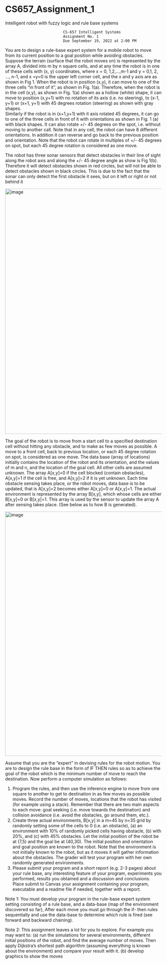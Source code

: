# CS657_Assignment_1
Intelligent robot with fuzzy logic and rule base systems

                              CS-657 Intelligent Systems  
                              Assignment No. 1   
                              Due September 19, 2022 at 2:00 PM 
 
You are to design a rule-base expert system for a mobile robot to move from its current position to a goal 
position while avoiding obstacles.  Suppose the terrain (surface that the robot moves on) is represented by 
the array A, divided into m by n square cells, and at any time the robot is in one of these cells with (x, y) 
coordinates, where x = 0, 1,2,...,m-1 and y = 0,1, 2, ..., n-1, and x =y=0 is the upper left corner cell, and 
the x and y axis are as shown in Fig 1.  When the robot is in position (x,y), it can move to one of the three 
cells “in front of it”, as shown in Fig. 1(a).  Therefore, when the robot is in the cell (x,y), as shown in Fig. 
1(a) shown as a hollow (white) shape, it can move to position (x,y+1) with no rotation of its axis (i.e. no 
steering),    to  (x-1,  y+1)  or  (x+1,  y+1)  with  45  degrees  rotation  (steering)  as  shown  with  gray  shapes.  
Similarly if the robot is in (x+1,y+1) with it axis rotated 45 degrees, it can go to one of the three cells in 
front of it with orientations as shown in Fig. 1 (a) with black shapes. It can also rotate +/- 45 degrees on the 
spot, i.e. without moving to another call. Note that in any cell, the robot can have 8 different orientations. 
In addition it can reverse and go back to the previous position and orientation. Note that the robot can rotate 
in multiples of +/- 45 degrees on spot, but each 45 degree rotation is considered as one move.  
 
The robot has three sonar sensors that detect obstacles in their line of sight along the robot axis and along 
the +/- 45 degree angle as show is Fig 1(b).  Therefore it will detect obstacles shown in red circles, but will 
not be able to detect obstacles shown in black circles. This is due to the fact that the sonar can only detect 
the first obstacle it sees, but on it left or right or not behind it

<img width="787" alt="image" src="https://user-images.githubusercontent.com/76746125/191860924-431b6b19-c70e-468f-88b5-5fd214ab3f83.png">

    
The goal of the robot is to move from a start cell to a specified destination cell without hitting any obstacle, 
and to make as few moves as possible. A move to a front cell, back to previous location, or each 45 degree 
rotation on spot, is considered as one move. The data base (array of locations) initially contains the location 
of the robot and its orientation, and the values of m and n, and the location of the goal cell. All other cells 
are assumed unknown. The array A[x,y]=0 if the cell blocked (contain obstacles), A[x,y]=1 if the cell is 
free, and A[x,y]=2 if it is yet unknown. Each time obstacle sensing takes place, or the robot moves, data 
base is to be updated, that is A[x,y]=2 becomes either A[x,y]=0 or A[x,y]=1.  The actual environment is 
represented by the array B[x,y], which whose cells are either B[x,y]=0 or B[x,y]=1.  This array is used by 
the sensor to update the array A after sensing takes place. (See below as to how B is generated). 

<img width="784" alt="image" src="https://user-images.githubusercontent.com/76746125/191860982-c98907a3-2448-449e-9d53-6c84fc4c6c05.png">


Assume that you are the “expert” in devising rules for the robot motion. You are to design the rule base in 
the  form  of  IF  <condition>  THEN  <action>  rules  so  as  to  achieve  the  goal  of  the  robot  which  is  the 
minimum number of move to reach the destination.   Now perform a computer simulation as follows: 
 
1. Program  the  rules,  and  then  use  the  inference  engine  to  move  from  one  square  to  another  to  get  to 
destination in as few moves as possible moves.  Record the number of moves, locations that the robot 
has visited (for example using a stack).  Remember that there are two main aspects to each move: goal 
seeking (i.e. move towards the destination) and collision avoidance (i.e. avoid the obstacles, go around 
them, etc.). 
2. Create three actual environments, B[x,y] in a m=45 by n=35 grid by randomly setting some of the cells 
to 0 (i.e. an obstacle), (a) an environment with 10% of randomly picked  cells having  obstacle, (b) with 
20%,  and  (c)  with  45%  obstacles.  Let  the  initial  position  of  the  robot  be  at  (7,5)  and  the  goal  be  at 
(40,30).  The  initial  position  and  orientation  and  goal  position  are  known  to  the  robot.  Note  that  the 
environment is  not  initially  known  to  the  robot,  but as  it  moves  it  will  gather information  about  the 
obstacles. The grader will test your program with her own randomly generated environments. 
3. Please submit your program and a short report (e.g. 2-3 pages) about your rule base, any interesting 
feature  of  your  program,  experiments  you  performed,  results  you  obtained  and  a  discussion  and 
conclusions.  Place  submit  to  Canvas  your  assignment  containing  your  program,  executable  and  a 
readme file if needed, together with a report. 


Note 1: You must develop your program in the rule-base expert system setting consisting of a rule base, 
and a data-base (map of the environment discovered so far), After each move you must go through the if-
then rules sequentially and use the data-base to determine which rule is fired (see forward and  backward 
chaining). 
 
 
Note 2:  This assignment leaves a lot for you to explore.  For example you may want to: 
(a)  run the simulations for several environments, different initial positions of the robot, and find the 
average number of moves. Then apply Dijkstra’s shortest path algorithm (assuming everything 
is known about the environment) and compare your result with it. 
(b)  develop graphics to show the moves  



